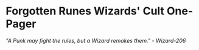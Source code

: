 # Forgotten Runes Wizards' Cult One-Pager

*"A Punk may fight the rules, but a Wizard remakes them." - Wizard-206*
